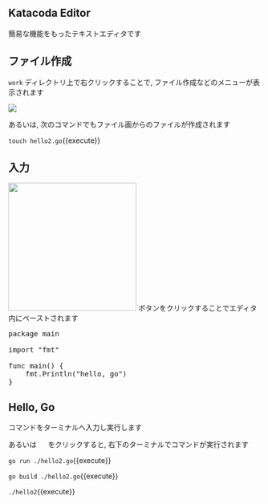 ## Katacoda Editor

簡易な機能をもったテキストエディタです

## ファイル作成

`work` ディレクトリ上で右クリックすることで, ファイル作成などのメニューが表示されます

<img src='https://i.gyazo.com/45591c31172fe82065b091c0bb6995f5.png'>

あるいは, 次のコマンドでもファイル画からのファイルが作成されます

`touch hello2.go`{{execute}}

## 入力

<img src='https://i.gyazo.com/36732319491cd2b4ebeeb1a9ef0e0356.png' width='255px'> ボタンをクリックすることでエディタ内にペーストされます

<pre class="file" data-filename="hello2.go" data-target="replace">
package main

import "fmt"

func main() {
    fmt.Println("hello, go")
}
</pre>

## Hello, Go

コマンドをターミナルへ入力し実行します

あるいは <img src='https://i.gyazo.com/b1360ae66c0324fa407acb121d67ad48.png' width='15px'> をクリックすると, 右下のターミナルでコマンドが実行されます

`go run ./hello2.go`{{execute}}

`go build ./hello2.go`{{execute}}

`./hello2`{{execute}}

